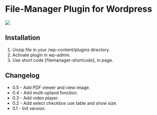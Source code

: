 # File-Manager Plugin for Wordpress</br>

<img src="https://i.ibb.co/Thk3WVy/filemanager.jpg" />

## Installation

1. Unzip file in your /wp-content/plugins directory.
2. Activate plugin in wp-admin.
3. Use short code [filemanager-shortcode], in page.

## Changelog

- 0.5 - Add PDF viewer and view image.
- 0.4 - Add multi-uplaod fonction.
- 0.3 - Add video player.
- 0.2 - Add select checkbox use table and show size.
- 0.1 - Init version.
